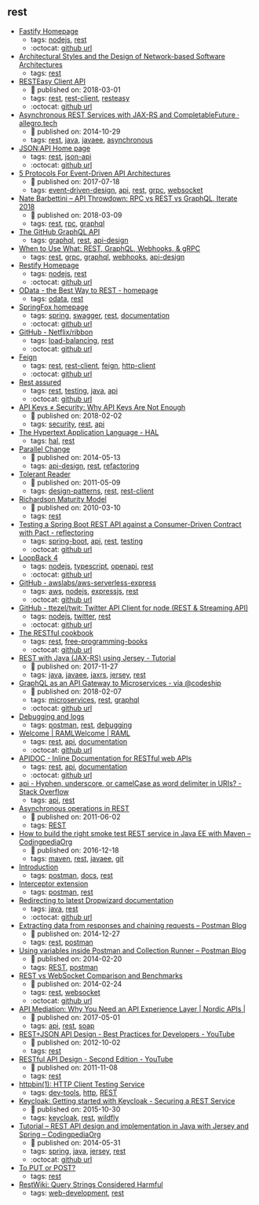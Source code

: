 rest 
---
* [Fastify Homepage](https://www.fastify.io/)
    * tags: [nodejs](../tags/nodejs.md), [rest](../tags/rest.md)
    * :octocat: [github url](https://github.com/fastify/fastify)
* [
Architectural Styles and the Design of Network-based Software Architectures
](https://www.ics.uci.edu/~fielding/pubs/dissertation/top.htm)
    * tags: [rest](../tags/rest.md)
* [RESTEasy Client API](https://www.baeldung.com/resteasy-client-tutorial)
    * :calendar: published on: 2018-03-01
    * tags: [rest](../tags/rest.md), [rest-client](../tags/rest-client.md), [resteasy](../tags/resteasy.md)
    * :octocat: [github url](https://github.com/eugenp/tutorials/tree/master/resteasy)
* [Asynchronous REST Services with JAX-RS and CompletableFuture · allegro.tech](https://allegro.tech/2014/10/async-rest.html)
    * :calendar: published on: 2014-10-29
    * tags: [rest](../tags/rest.md), [java](../tags/java.md), [javaee](../tags/javaee.md), [asynchronous](../tags/asynchronous.md)
* [JSON:API Home page](https://jsonapi.org/)
    * tags: [rest](../tags/rest.md), [json-api](../tags/json-api.md)
    * :octocat: [github url](https://github.com/json-api/json-api)
* [5 Protocols For Event-Driven API Architectures](https://nordicapis.com/5-protocols-for-event-driven-api-architectures/)
    * :calendar: published on: 2017-07-18
    * tags: [event-driven-design](../tags/event-driven-design.md), [api](../tags/api.md), [rest](../tags/rest.md), [grpc](../tags/grpc.md), [websocket](../tags/websocket.md)
* [Nate Barbettini – API Throwdown: RPC vs REST vs GraphQL, Iterate 2018](https://www.youtube.com/watch?v=IvsANO0qZEg)
    * :calendar: published on: 2018-03-09
    * tags: [rest](../tags/rest.md), [rpc](../tags/rpc.md), [graphql](../tags/graphql.md)
* [The GitHub GraphQL API](https://githubengineering.com/the-github-graphql-api/)
    * tags: [graphql](../tags/graphql.md), [rest](../tags/rest.md), [api-design](../tags/api-design.md)
* [When to Use What: REST, GraphQL, Webhooks, & gRPC](https://nordicapis.com/when-to-use-what-rest-graphql-webhooks-grpc/)
    * tags: [rest](../tags/rest.md), [grpc](../tags/grpc.md), [graphql](../tags/graphql.md), [webhooks](../tags/webhooks.md), [api-design](../tags/api-design.md)
* [Restify Homepage](http://restify.com/)
    * tags: [nodejs](../tags/nodejs.md), [rest](../tags/rest.md)
    * :octocat: [github url](https://github.com/restify/node-restify)
* [OData - the Best Way to REST  - homepage](https://www.odata.org/)
    * tags: [odata](../tags/odata.md), [rest](../tags/rest.md)
* [SpringFox homepage](http://springfox.github.io/springfox/)
    * tags: [spring](../tags/spring.md), [swagger](../tags/swagger.md), [rest](../tags/rest.md), [documentation](../tags/documentation.md)
    * :octocat: [github url](https://github.com/springfox/springfox)
* [GitHub - Netflix/ribbon](https://github.com/Netflix/ribbon)
    * tags: [load-balancing](../tags/load-balancing.md), [rest](../tags/rest.md)
    * :octocat: [github url](https://github.com/Netflix/ribbon)
* [Feign](https://github.com/OpenFeign/feign)
    * tags: [rest](../tags/rest.md), [rest-client](../tags/rest-client.md), [feign](../tags/feign.md), [http-client](../tags/http-client.md)
    * :octocat: [github url](https://github.com/OpenFeign/feign)
* [Rest assured](https://github.com/rest-assured/rest-assured)
    * tags: [rest](../tags/rest.md), [testing](../tags/testing.md), [java](../tags/java.md), [api](../tags/api.md)
    * :octocat: [github url](https://github.com/rest-assured/rest-assured)
* [API Keys ≠ Security: Why API Keys Are Not Enough](https://nordicapis.com/why-api-keys-are-not-enough/)
    * :calendar: published on: 2018-02-02
    * tags: [security](../tags/security.md), [rest](../tags/rest.md), [api](../tags/api.md)
* [  The Hypertext Application Language - HAL](http://stateless.co/hal_specification.html)
    * tags: [hal](../tags/hal.md), [rest](../tags/rest.md)
* [Parallel Change ](https://martinfowler.com/bliki/ParallelChange.html)
    * :calendar: published on: 2014-05-13
    * tags: [api-design](../tags/api-design.md), [rest](../tags/rest.md), [refactoring](../tags/refactoring.md)
* [Tolerant Reader](https://martinfowler.com/bliki/TolerantReader.html)
    * :calendar: published on: 2011-05-09
    * tags: [design-patterns](../tags/design-patterns.md), [rest](../tags/rest.md), [rest-client](../tags/rest-client.md)
* [Richardson Maturity Model](https://martinfowler.com/articles/richardsonMaturityModel.html)
    * :calendar: published on: 2010-03-10
    * tags: [rest](../tags/rest.md)
* [Testing a Spring Boot REST API against a Consumer-Driven Contract with Pact - reflectoring](https://reflectoring.io/consumer-driven-contract-provider-pact-spring/)
    * tags: [spring-boot](../tags/spring-boot.md), [api](../tags/api.md), [rest](../tags/rest.md), [testing](../tags/testing.md)
    * :octocat: [github url](https://github.com/thombergs/code-examples/tree/master/pact/pact-spring-provider)
* [LoopBack 4](http://v4.loopback.io/)
    * tags: [nodejs](../tags/nodejs.md), [typescript](../tags/typescript.md), [openapi](../tags/openapi.md), [rest](../tags/rest.md)
    * :octocat: [github url](https://github.com/strongloop/loopback-next)
* [GitHub - awslabs/aws-serverless-express](https://github.com/awslabs/aws-serverless-express)
    * tags: [aws](../tags/aws.md), [nodejs](../tags/nodejs.md), [expressjs](../tags/expressjs.md), [rest](../tags/rest.md)
    * :octocat: [github url](https://github.com/awslabs/aws-serverless-express)
* [GitHub - ttezel/twit: Twitter API Client for node (REST & Streaming API)](https://github.com/ttezel/twit)
    * tags: [nodejs](../tags/nodejs.md), [twitter](../tags/twitter.md), [rest](../tags/rest.md)
    * :octocat: [github url](https://github.com/ttezel/twit)
* [The RESTful cookbook](http://restcookbook.com/)
    * tags: [rest](../tags/rest.md), [free-programming-books](../tags/free-programming-books.md)
    * :octocat: [github url](http://github.com/restcookbook/restcookbook)
* [REST with Java (JAX-RS) using Jersey - Tutorial](http://www.vogella.com/tutorials/REST/article.html)
    * :calendar: published on: 2017-11-27
    * tags: [java](../tags/java.md), [javaee](../tags/javaee.md), [jaxrs](../tags/jaxrs.md), [jersey](../tags/jersey.md), [rest](../tags/rest.md)
* [GraphQL as an API Gateway to Microservices - via @codeship](https://blog.codeship.com/graphql-as-an-api-gateway-to-micro-services/)
    * :calendar: published on: 2018-02-07
    * tags: [microservices](../tags/microservices.md), [rest](../tags/rest.md), [graphql](../tags/graphql.md)
    * :octocat: [github url](https://github.com/fireproofsocks/graphql-example)
* [Debugging and logs](https://www.getpostman.com/docs/postman/sending_api_requests/debugging_and_logs)
    * tags: [postman](../tags/postman.md), [rest](../tags/rest.md), [debugging](../tags/debugging.md)
* [Welcome | RAMLWelcome | RAML](https://raml.org/)
    * tags: [rest](../tags/rest.md), [api](../tags/api.md), [documentation](../tags/documentation.md)
    * :octocat: [github url](https://github.com/raml-org/raml-spec)
* [APIDOC - Inline Documentation for RESTful web APIs](http://apidocjs.com/)
    * tags: [rest](../tags/rest.md), [api](../tags/api.md), [documentation](../tags/documentation.md)
    * :octocat: [github url](https://github.com/apidoc/apidoc)
* [api - Hyphen, underscore, or camelCase as word delimiter in URIs? - Stack Overflow](https://stackoverflow.com/questions/10302179/hyphen-underscore-or-camelcase-as-word-delimiter-in-uris)
    * tags: [api](../tags/api.md), [rest](../tags/rest.md)
* [Asynchronous operations in REST](https://www.adayinthelifeof.nl/2011/06/02/asynchronous-operations-in-rest/)
    * :calendar: published on: 2011-06-02
    * tags: [REST](../tags/REST.md)
* [How to build the right smoke test REST service in Java EE with Maven – CodingpediaOrg](http://www.codingpedia.org/ama/how-to-build-the-right-smoke-test-rest-service-in-java-ee-with-maven)
    * :calendar: published on: 2016-12-18
    * tags: [maven](../tags/maven.md), [rest](../tags/rest.md), [javaee](../tags/javaee.md), [git](../tags/git.md)
* [Introduction](https://www.getpostman.com/docs/)
    * tags: [postman](../tags/postman.md), [docs](../tags/docs.md), [rest](../tags/rest.md)
* [Interceptor extension](https://www.getpostman.com/docs/postman/sending_api_requests/interceptor_extension)
    * tags: [postman](../tags/postman.md), [rest](../tags/rest.md)
* [Redirecting to latest Dropwizard documentation](http://www.dropwizard.io/)
    * tags: [java](../tags/java.md), [rest](../tags/rest.md)
    * :octocat: [github url](https://github.com/dropwizard/dropwizard)
* [Extracting data from responses and chaining requests – Postman Blog](http://blog.getpostman.com/2014/01/27/extracting-data-from-responses-and-chaining-requests/)
    * :calendar: published on: 2014-12-27
    * tags: [rest](../tags/rest.md), [postman](../tags/postman.md)
* [Using variables inside Postman and Collection Runner – Postman Blog](http://blog.getpostman.com/2014/02/20/using-variables-inside-postman-and-collection-runner/)
    * :calendar: published on: 2014-02-20
    * tags: [REST](../tags/REST.md), [postman](../tags/postman.md)
* [REST vs WebSocket Comparison and Benchmarks](http://blog.arungupta.me/rest-vs-websocket-comparison-benchmarks/)
    * :calendar: published on: 2014-02-24
    * tags: [rest](../tags/rest.md), [websocket](../tags/websocket.md)
    * :octocat: [github url](https://github.com/javaee-samples/javaee7-samples/tree/master/websocket/websocket-vs-rest)
* [API Mediation: Why You Need an API Experience Layer | Nordic APIs |](http://nordicapis.com/api-mediation-why-you-need-api-experience-layer/)
    * :calendar: published on: 2017-05-01
    * tags: [api](../tags/api.md), [rest](../tags/rest.md), [soap](../tags/soap.md)
* [REST+JSON API Design - Best Practices for Developers - YouTube](https://www.youtube.com/watch?v=hdSrT4yjS1g)
    * :calendar: published on: 2012-10-02
    * tags: [rest](../tags/rest.md)
* [RESTful API Design - Second Edition - YouTube](https://www.youtube.com/watch?v=QpAhXa12xvU)
    * :calendar: published on: 2011-11-08
    * tags: [rest](../tags/rest.md)
* [httpbin(1): HTTP Client Testing Service](https://httpbin.org/)
    * tags: [dev-tools](../tags/dev-tools.md), [http](../tags/http.md), [REST](../tags/REST.md)
* [Keycloak: Getting started with Keycloak - Securing a REST Service](http://blog.keycloak.org/2015/10/getting-started-with-keycloak-securing.html)
    * :calendar: published on: 2015-10-30
    * tags: [keycloak](../tags/keycloak.md), [rest](../tags/rest.md), [wildfly](../tags/wildfly.md)
* [Tutorial – REST API design and implementation in Java with Jersey and Spring – CodingpediaOrg](http://www.codingpedia.org/ama/tutorial-rest-api-design-and-implementation-in-java-with-jersey-and-spring/)
    * :calendar: published on: 2014-05-31
    * tags: [spring](../tags/spring.md), [java](../tags/java.md), [jersey](../tags/jersey.md), [rest](../tags/rest.md)
    * :octocat: [github url](https://github.com/Codingpedia/demo-rest-jersey-spring)
* [To PUT or POST?](https://stormpath.com/blog/put-or-post)
    * tags: [rest](../tags/rest.md)
* [RestWiki: 
Query Strings Considered Harmful](http://web.archive.org/web/20070815111413/http://rest.blueoxen.net/cgi-bin/wiki.pl?QueryStringsConsideredHarmful)
    * tags: [web-development](../tags/web-development.md), [rest](../tags/rest.md)
